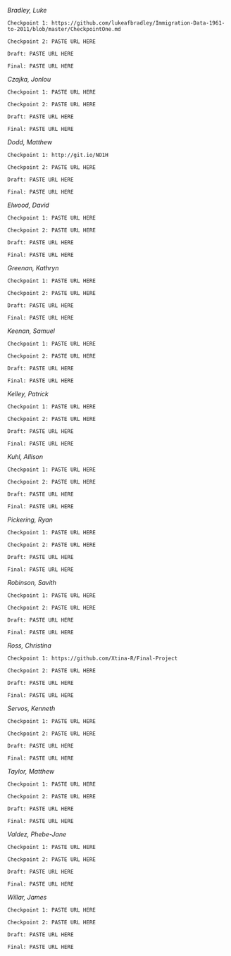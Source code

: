 *Bradley, Luke*		

	Checkpoint 1: https://github.com/lukeafbradley/Immigration-Data-1961-to-2011/blob/master/CheckpointOne.md

	Checkpoint 2: PASTE URL HERE

	Draft: PASTE URL HERE

	Final: PASTE URL HERE

*Czajka, Jonlou*	

	Checkpoint 1: PASTE URL HERE

	Checkpoint 2: PASTE URL HERE

	Draft: PASTE URL HERE

	Final: PASTE URL HERE

*Dodd, Matthew*			

	Checkpoint 1: http://git.io/NO1H

	Checkpoint 2: PASTE URL HERE

	Draft: PASTE URL HERE

	Final: PASTE URL HERE

*Elwood, David*			

	Checkpoint 1: PASTE URL HERE

	Checkpoint 2: PASTE URL HERE

	Draft: PASTE URL HERE

	Final: PASTE URL HERE

*Greenan, Kathryn*			

	Checkpoint 1: PASTE URL HERE

	Checkpoint 2: PASTE URL HERE

	Draft: PASTE URL HERE

	Final: PASTE URL HERE
	
*Keenan, Samuel*			

	Checkpoint 1: PASTE URL HERE

	Checkpoint 2: PASTE URL HERE

	Draft: PASTE URL HERE

	Final: PASTE URL HERE
	
*Kelley, Patrick*			

	Checkpoint 1: PASTE URL HERE

	Checkpoint 2: PASTE URL HERE

	Draft: PASTE URL HERE

	Final: PASTE URL HERE
	
*Kuhl, Allison*		

	Checkpoint 1: PASTE URL HERE

	Checkpoint 2: PASTE URL HERE

	Draft: PASTE URL HERE

	Final: PASTE URL HERE

*Pickering, Ryan*			

	Checkpoint 1: PASTE URL HERE

	Checkpoint 2: PASTE URL HERE

	Draft: PASTE URL HERE

	Final: PASTE URL HERE

*Robinson, Savith*			

	Checkpoint 1: PASTE URL HERE

	Checkpoint 2: PASTE URL HERE

	Draft: PASTE URL HERE

	Final: PASTE URL HERE

*Ross, Christina*	

	Checkpoint 1: https://github.com/Xtina-R/Final-Project

	Checkpoint 2: PASTE URL HERE

	Draft: PASTE URL HERE

	Final: PASTE URL HERE

*Servos, Kenneth*	

	Checkpoint 1: PASTE URL HERE

	Checkpoint 2: PASTE URL HERE

	Draft: PASTE URL HERE

	Final: PASTE URL HERE

	
*Taylor, Matthew*	

	Checkpoint 1: PASTE URL HERE

	Checkpoint 2: PASTE URL HERE

	Draft: PASTE URL HERE

	Final: PASTE URL HERE

*Valdez, Phebe-Jane*		

	Checkpoint 1: PASTE URL HERE

	Checkpoint 2: PASTE URL HERE

	Draft: PASTE URL HERE

	Final: PASTE URL HERE

*Willar, James*	

	Checkpoint 1: PASTE URL HERE

	Checkpoint 2: PASTE URL HERE

	Draft: PASTE URL HERE

	Final: PASTE URL HERE

